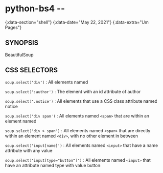# python-bs4 --
{:data-section="shell"}
{:data-date="May 22, 2021"}
{:data-extra="Um Pages"}

## SYNOPSIS
BeautifulSoup

## CSS SELECTORS

`soup.select('div')`
: All elements named *<div>*

`soup.select(':author')`
: The element with an id attribute of author

`soup.select('.notice')`
: All elements that use a CSS class attribute named notice

`soup.select('div span')`
: All elements named `<span>` that are within an element named **<div>**

`soup.select('div > span')`
: All elements named `<span>` that are directly within an element named `<div>`, with no other element in between

`soup.select('input[name]')`
: All elements named `<input>` that have a name attribute with any value

`soup.select('input[type="button"]')`
: All elements named `<input>` that have an attribute named type with value button
